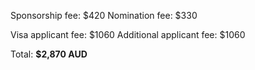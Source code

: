 Sponsorship fee: $420 
Nomination fee: $330

Visa applicant fee: $1060
Additional applicant fee: $1060

Total: **$2,870 AUD**
